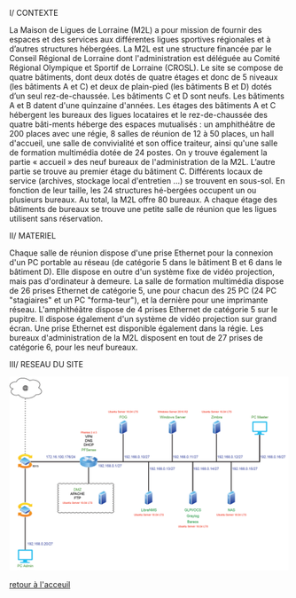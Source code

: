 I/ CONTEXTE

La Maison de Ligues de Lorraine (M2L) a pour mission de fournir des espaces et des services aux différentes ligues sportives régionales et à d’autres structures hébergées. La M2L est une structure financée par le Conseil Régional de Lorraine dont l'administration est déléguée au Comité Régional Olympique et Sportif de Lorraine (CROSL). 
Le site se compose de quatre bâtiments, dont deux dotés de quatre étages et donc de 5 niveaux (les bâtiments A et C) et deux de plain-pied (les bâtiments B et D) dotés d’un seul rez-de-chaussée. Les bâtiments C et D sont neufs. Les bâtiments A et B datent d'une quinzaine d'années. Les étages des bâtiments A et C hébergent les bureaux des ligues locataires et le rez-de-chaussée des quatre bâti-ments héberge des espaces mutualisés : un amphithéâtre de 200 places avec une régie, 8 salles de réunion de 12 à 50 places, un hall d'accueil, une salle de convivialité et son office traiteur, ainsi qu'une salle de formation multimédia dotée de 24 postes. On y trouve également la partie « accueil » des neuf bureaux de l'administration de la M2L. 
L’autre partie se trouve au premier étage du bâtiment C. Différents locaux de service (archives, stockage local d'entretien ...) se trouvent en sous-sol. En fonction de leur taille, les 24 structures hé-bergées occupent un ou plusieurs bureaux. Au total, la M2L offre 80 bureaux. A chaque étage des bâtiments de bureaux se trouve une petite salle de réunion que les ligues utilisent sans réservation. 

II/ MATERIEL

Chaque salle de réunion dispose d'une prise Ethernet pour la connexion d'un PC portable au réseau (de catégorie 5 dans le bâtiment B et 6 dans le bâtiment D). Elle dispose en outre d'un système fixe de vidéo projection, mais pas d'ordinateur à demeure. La salle de formation multimédia dispose de 26 prises Ethernet de catégorie 5, une pour chacun des 25 PC (24 PC "stagiaires" et un PC "forma-teur"), et la dernière pour une imprimante réseau. L'amphithéâtre dispose de 4 prises Ethernet de catégorie 5 sur le pupitre. Il dispose également d'un système de vidéo projection sur grand écran. Une prise Ethernet est disponible également dans la régie. Les bureaux d'administration de la M2L disposent en tout de 27 prises de catégorie 6, pour les neuf bureaux. 

III/ RESEAU DU SITE

![e6](/schema.png)






[retour à l'acceuil](/README.md)
